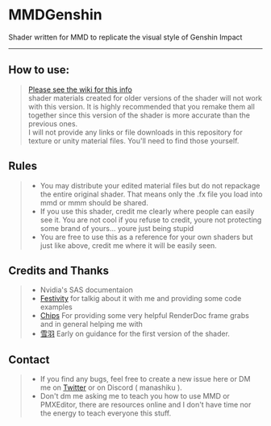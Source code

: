 # MMDGenshin
Shader written for MMD to replicate the visual style of Genshin Impact

***

## How to use:
> [Please see the wiki for this info](https://github.com/Manashiku/MMDGenshin/wiki)
> <br> shader materials created for older versions of the shader will not work with this version. It is highly recommended that you remake them all together since this version of the shader is more accurate than the previous ones.
> <br> I will not provide any links or file downloads in this repository for texture or unity material files. You'll need to find those yourself. 
> <br> 

## Rules 
> - You may distribute your edited material files but do not repackage the entire original shader. That means only the .fx file you load into mmd or mmm should be shared.
> - If you use this shader, credit me clearly where people can easily see it.  You are not cool if you refuse to credit, youre not protecting some brand of yours... youre just being stupid 
> - You are free to use this as a reference for your own shaders but just like above, credit me where it will be easily seen.

## Credits and Thanks
> - Nvidia's SAS documentaion 
> - [Festivity](https://github.com/festivize) for talkig about it with me and providing some code examples
> - [Chips](https://github.com/Elysia-simp) For providing some very helpful RenderDoc frame grabs and in general helping me with 
> - [雪羽](https://zhuanlan.zhihu.com/p/360229590) Early on guidance for the first version of the shader.  

## Contact 
> - If you find any bugs, feel free to create a new issue here or DM me on [Twitter](https://twitter.com/Manashiku) or on Discord ( manashiku ). 
> - Don't dm me asking me to teach you how to use MMD or PMXEditor, there are resources online and I don't have time nor the energy to teach everyone this stuff.
